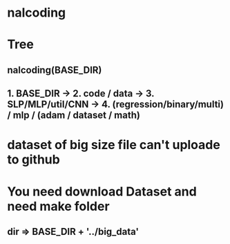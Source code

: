 # nalcoding

# Tree

## nalcoding(BASE_DIR)

## 1. BASE_DIR -> 2. code / data -> 3. SLP/MLP/util/CNN -> 4. (regression/binary/multi) / mlp / (adam / dataset / math) 

# dataset of big size file can't uploade to github 

# You need download Dataset and need make folder

## dir => BASE_DIR + '../big_data'
